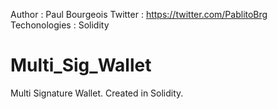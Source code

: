 
Author : Paul Bourgeois 
Twitter : https://twitter.com/PablitoBrg
Techonologies : Solidity 


# Multi_Sig_Wallet
Multi Signature Wallet. Created in Solidity. 

